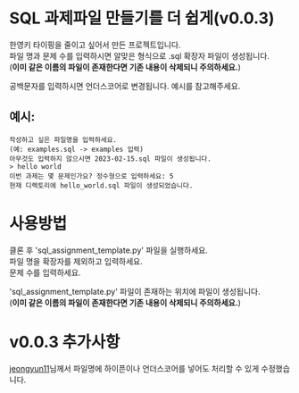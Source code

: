 # SQL 과제파일 만들기를 더 쉽게(v0.0.3)
한영키 타이핑을 줄이고 싶어서 만든 프로젝트입니다.  
파일 명과 문제 수를 입력하시면 알맞은 형식으로 .sql 확장자 파일이 생성됩니다.  
(**이미 같은 이름의 파일이 존재한다면 기존 내용이 삭제되니 주의하세요.**)  

공백문자를 입력하시면 언더스코어로 변경됩니다. 예시를 참고해주세요.

## 예시:
```
작성하고 싶은 파일명을 입력하세요.
(예: examples.sql -> examples 입력)
아무것도 입력하지 않으시면 2023-02-15.sql 파일이 생성됩니다.
> hello world
이번 과제는 몇 문제인가요? 정수형으로 입력하세요: 5
현재 디렉토리에 hello_world.sql 파일이 생성되었습니다.
```

# 사용방법
클론 후 'sql_assignment_template.py' 파일을 실행하세요.  
파일 명을 확장자를 제외하고 입력하세요.  
문제 수를 입력하세요.  

'sql_assignment_template.py' 파일이 존재하는 위치에 파일이 생성됩니다.  
(**이미 같은 이름의 파일이 존재한다면 기존 내용이 삭제되니 주의하세요.**)

# v0.0.3 추가사항
[jeongyun11](https://github.com/jeongyun11)님께서 파일명에 하이픈이나 언더스코어를 넣어도 처리할 수 있게 수정했습니다.
